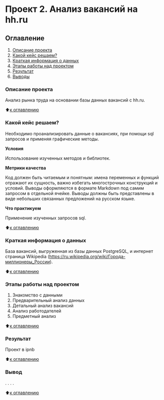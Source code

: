 # Проект 2. Анализ вакансий на hh.ru

## Оглавление
1. [ Описание проекта](https://github.com/medvzlata/sf_data_science/tree/main/project_0#%D0%BE%D0%BF%D0%B8%D1%81%D0%B0%D0%BD%D0%B8%D0%B5-%D0%BF%D1%80%D0%BE%D0%B5%D0%BA%D1%82%D0%B0)
2. [ Какой кейс решаем?](https://github.com/medvzlata/sf_data_science/tree/main/project_0#%D0%BA%D0%B0%D0%BA%D0%BE%D0%B9-%D0%BA%D0%B5%D0%B9%D1%81-%D1%80%D0%B5%D1%88%D0%B0%D0%B5%D0%BC)
3. [ Краткая информация о данных](https://github.com/medvzlata/sf_data_science/tree/main/project_0#%D0%BA%D1%80%D0%B0%D1%82%D0%BA%D0%B0%D1%8F-%D0%B8%D0%BD%D1%84%D0%BE%D1%80%D0%BC%D0%B0%D1%86%D0%B8%D1%8F-%D0%BE-%D0%B4%D0%B0%D0%BD%D0%BD%D1%8B%D1%85)
4. [ Этапы работы над проектом](https://github.com/medvzlata/sf_data_science/tree/main/project_0#%D1%8D%D1%82%D0%B0%D0%BF%D1%8B-%D1%80%D0%B0%D0%B1%D0%BE%D1%82%D1%8B-%D0%BD%D0%B0%D0%B4-%D0%BF%D1%80%D0%BE%D0%B5%D0%BA%D1%82%D0%BE%D0%BC)
5. [ Результат](https://github.com/medvzlata/sf_data_science/tree/main/project_0#%D1%80%D0%B5%D0%B7%D1%83%D0%BB%D1%8C%D1%82%D0%B0%D1%82)
6. [ Выводы](https://github.com/medvzlata/sf_data_science/tree/main/project_0#%D0%B2%D1%8B%D0%B2%D0%BE%D0%B4)

### Описание проекта
Анализ рынка труда на основании базы данных вакансий с hh.ru.

:arrow_up:[к оглавлению](https://github.com/medvzlata/sf_data_science/tree/main/project_0#%D0%BE%D0%B3%D0%BB%D0%B0%D0%B2%D0%BB%D0%B5%D0%BD%D0%B8%D0%B5)



### Какой кейс решаем?
Необходимо проанализировать данные о вакансиях, при помощи sql запросов и применяя графические методы.

**Условия**

Использование изученных методов и библиотек.

**Метрики качества**

Код должен быть читаемым и понятным: имена переменных и функций отражают их сущность, важно избегать многострочных конструкций и условий.
Выводы оформляются в формате Markdown под самим запросом в отдельной ячейке. Выводы должны быть представлены в виде небольших связанных предложений на русском языке.

**Что практикуем**

Применение изученных запросов sql.

:arrow_up:[к оглавлению](https://github.com/medvzlata/sf_data_science/tree/main/project_0#%D0%BE%D0%B3%D0%BB%D0%B0%D0%B2%D0%BB%D0%B5%D0%BD%D0%B8%D0%B5)



### Краткая информация о данных

База вакансий, выгруженная из базы данных PostgreSQL, и интернет страница Wikipedia (https://ru.wikipedia.org/wiki/Города-миллионеры_России).

:arrow_up:[к оглавлению](https://github.com/medvzlata/sf_data_science/tree/main/project_0#%D0%BE%D0%B3%D0%BB%D0%B0%D0%B2%D0%BB%D0%B5%D0%BD%D0%B8%D0%B5)



### Этапы работы над проектом
1. Знакомство с данными
2. Предварительный анализ данных
3. Детальный анализ вакансий
4. Анализ работодателей
5. Предметный анализ

:arrow_up:[к оглавлению](https://github.com/medvzlata/sf_data_science/tree/main/project_0#%D0%BE%D0%B3%D0%BB%D0%B0%D0%B2%D0%BB%D0%B5%D0%BD%D0%B8%D0%B5)



### Результат
Проект в ipnb

:arrow_up:[к оглавлению](https://github.com/medvzlata/sf_data_science/tree/main/project_0#%D0%BE%D0%B3%D0%BB%D0%B0%D0%B2%D0%BB%D0%B5%D0%BD%D0%B8%D0%B5)


### Вывод
. . . .

:arrow_up:[к оглавлению](https://github.com/medvzlata/sf_data_science/tree/main/project_0#%D0%BE%D0%B3%D0%BB%D0%B0%D0%B2%D0%BB%D0%B5%D0%BD%D0%B8%D0%B5)